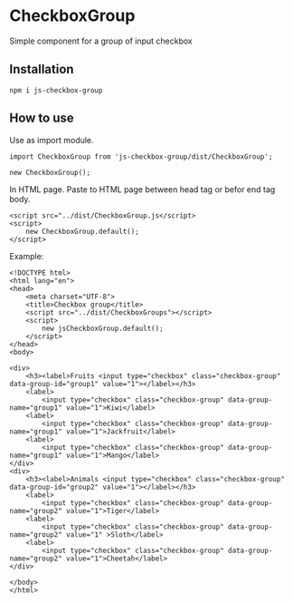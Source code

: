 # CheckboxGroup

Simple component for a group of input checkbox

## Installation

```npm i js-checkbox-group```

## How to use

Use as import module.

```
import CheckboxGroup from 'js-checkbox-group/dist/CheckboxGroup';

new CheckboxGroup();
```

In HTML page. Paste to HTML page between head tag or befor end tag body.

```
<script src="../dist/CheckboxGroup.js</script>
<script>
    new CheckboxGroup.default();
</script>
```

Example: 
```
<!DOCTYPE html>
<html lang="en">
<head>
    <meta charset="UTF-8">
    <title>Checkbox group</title>
    <script src="../dist/CheckboxGroups"></script>
    <script>
        new jsCheckboxGroup.default();
    </script>
</head>
<body>

<div>
    <h3><label>Fruits <input type="checkbox" class="checkbox-group" data-group-id="group1" value="1"></label></h3>
    <label>
        <input type="checkbox" class="checkbox-group" data-group-name="group1" value="1">Kiwi</label>
    <label>
        <input type="checkbox" class="checkbox-group" data-group-name="group1" value="1">Jackfruit</label>
    <label>
        <input type="checkbox" class="checkbox-group" data-group-name="group1" value="1">Mango</label>
</div>
<div>
    <h3><label>Animals <input type="checkbox" class="checkbox-group" data-group-id="group2" value="1"></label></h3>
    <label>
        <input type="checkbox" class="checkbox-group" data-group-name="group2" value="1">Tiger</label>
    <label>
        <input type="checkbox" class="checkbox-group" data-group-name="group2" value="1" >Sloth</label>
    <label>
        <input type="checkbox" class="checkbox-group" data-group-name="group2" value="1">Cheetah</label>
</div>

</body>
</html>
```